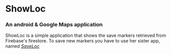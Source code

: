 # ShowLoc
### An android & Google Maps application
ShowLoc is a simple application that shows the save markers retrieved from Firebase's firestore. To save new markers you have to use her sister app, named [_SaveLoc_](https://github.com/TehKonnos/SaveLoc)
